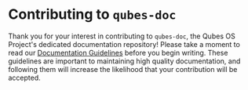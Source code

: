Contributing to `qubes-doc`
===========================

Thank you for your interest in contributing to `qubes-doc`, the Qubes OS
Project's dedicated documentation repository! Please take a moment to read our
[Documentation Guidelines](https://www.qubes-os.org/doc/doc-guidelines/) before you begin writing. These guidelines are
important to maintaining high quality documentation, and following them will
increase the likelihood that your contribution will be accepted.

